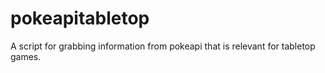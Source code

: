 # pokeapitabletop
A script for grabbing information from pokeapi that is relevant for tabletop games.
